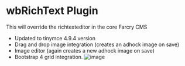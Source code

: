 # wbRichText Plugin
This will override the richtexteditor in the core Farcry CMS
* Updated to tinymce 4.9.4 version 
* Drag and drop image integration (creates an adhock image on save)
* Image editor (again creates a new adhock image on save)
* Bootstrap 4 grid integration.
![image](https://github.com/PhillipRasmussen/wbRichText/assets/7389789/86c63ba9-92d4-42d8-a98d-7d8502ca7979)

